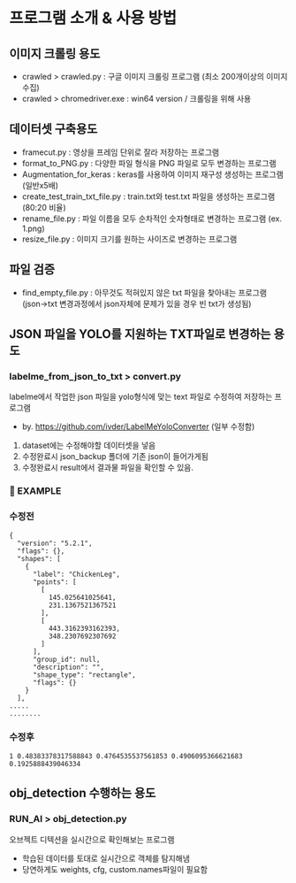 # 프로그램 소개 & 사용 방법

## 이미지 크롤링 용도
- crawled > crawled.py : 구글 이미지 크롤링 프로그램 (최소 200개이상의 이미지 수집)
- crawled > chromedriver.exe : win64 version / 크롤링을 위해 사용


## 데이터셋 구축용도
- framecut.py : 영상을 프레임 단위로 잘라 저장하는 프로그램
- format_to_PNG.py : 다양한 파일 형식을 PNG 파일로 모두 변경하는 프로그램
- Augmentation_for_keras : keras를 사용하여 이미지 재구성 생성하는 프로그램 (일반x5배)
- create_test_train_txt_file.py : train.txt와 test.txt 파일을 생성하는 프로그램 (80:20 비율)
- rename_file.py : 파일 이름을 모두 순차적인 숫자형태로 변경하는 프로그램 (ex. 1.png)
- resize_file.py : 이미지 크기를 원하는 사이즈로 변경하는 프로그램

## 파일 검증
- find_empty_file.py : 아무것도 적혀있지 않은 txt 파일을 찾아내는 프로그램<br>
(json->txt 변경과정에서 json자체에 문제가 있을 경우 빈 txt가 생성됨)

## JSON 파일을 YOLO를 지원하는 TXT파일로 변경하는 용도
### labelme_from_json_to_txt > convert.py
labelme에서 작업한 json 파일을 yolo형식에 맞는 text 파일로 수정하여 저장하는 프로그램
- by. https://github.com/ivder/LabelMeYoloConverter (일부 수정함)
1. dataset에는 수정해야할 데이터셋을 넣음
2. 수정완료시 json_backup 폴더에 기존 json이 들어가게됨
3. 수정완료시 result에서 결과물 파일을 확인할 수 있음.

### 💌 EXAMPLE
### 수정전
```
{
  "version": "5.2.1",
  "flags": {},
  "shapes": [
    {
      "label": "ChickenLeg",
      "points": [
        [
          145.025641025641,
          231.1367521367521
        ],
        [
          443.3162393162393,
          348.2307692307692
        ]
      ],
      "group_id": null,
      "description": "",
      "shape_type": "rectangle",
      "flags": {}
    }
  ],
.....
........
```
### 수정후
```
1 0.48383378317588843 0.4764535537561853 0.4906095366621683 0.1925888439046334
```
## obj_detection 수행하는 용도
### RUN_AI > obj_detection.py
오브젝트 디텍션을 실시간으로 확인해보는 프로그램
- 학습된 데이터를 토대로 실시간으로 객체를 탐지해냄
- 당연하게도 weights, cfg, custom.names파일이 필요함

